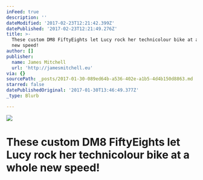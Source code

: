 ```yaml
---
inFeed: true
description: ''
dateModified: '2017-02-23T12:21:42.399Z'
datePublished: '2017-02-23T12:21:49.276Z'
title: >-
  These custom DM8 FiftyEights let Lucy rock her technicolour bike at a whole
  new speed!
author: []
publisher:
  name: James Mitchell
  url: 'http://jamesmitchell.eu'
via: {}
sourcePath: _posts/2017-01-30-089ed64b-a536-402e-a1b5-4d4b150d8863.md
starred: false
datePublishedOriginal: '2017-01-30T13:46:49.377Z'
_type: Blurb

---
```

![](https://the-grid-user-content.s3-us-west-2.amazonaws.com/8061b9fc-4b26-4efa-a1d2-0a6b9c28946b.jpg)

# These custom DM8 FiftyEights let Lucy rock her technicolour bike at a whole new speed!